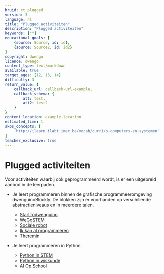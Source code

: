 ```yaml
---
hruid: ct_plugged
version: 3
language: nl
title: "Plugged activiteiten"
description: "Plugged activiteiten"
keywords: [""]
educational_goals: [
    {source: Source, id: id}, 
    {source: Source2, id: id2}
]
copyright: dwengo
licence: dwengo
content_type: text/markdown
available: true
target_ages: [12, 13, 14]
difficulty: 3
return_value: {
    callback_url: callback-url-example,
    callback_schema: {
        att: test,
        att2: test2
    }
}
content_location: example-location
estimated_time: 1
skos_concepts: [
    'http://ilearn.ilabt.imec.be/vocab/curr1/s-computers-en-systemen'
]
teacher_exclusive: true
---
```


# Plugged activiteiten
Voor activiteiten waarbij ook geprogrammeerd wordt, is er een uitgebreid aanbod in de leerpaden.

- Je leert programmeren binnen de grafische programmeeromgeving dwenguinoBlockly. De blokken zijn er voorhanden op verschillende abstractieniveaus en in meerdere talen.  
    - [StartTodwenguino](https://www.dwengo.org/learning-path.html?hruid=pc_starttodwenguino&language=nl&te=true&source_page=%2Fphysical_computing%2F&source_title=%20Physical%20computing#g_inleiding_lkr;nl;3)
    - [WeGoSTEM](https://www.dwengo.org/wegostem/)
    - [Sociale robot](https://www.dwengo.org/socialrobot/)
    - [Ik kan al programmeren]()
    - [Theremin](https://www.dwengo.org/learning-path.html?hruid=pc_theremin&language=nl&te=true&source_page=%2Fphysical_computing%2F&source_title=%20Physical%20computing#g_inleiding_lkr;nl;3)

- Je leert programmeren in Python.
    - [Python in STEM](https://www.dwengo.org/stem/)
    - [Python in wiskunde](https://www.dwengo.org/stem/)
    - [AI Op School](https://dwengo.org/aiopschool/)
